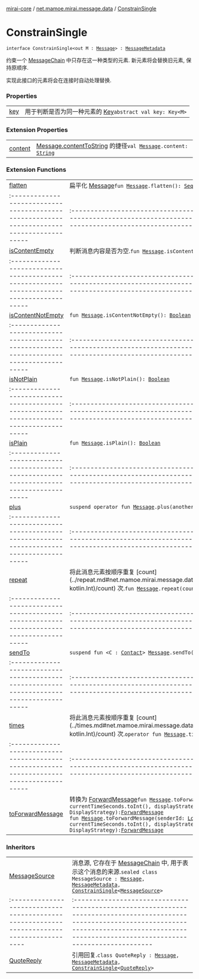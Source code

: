 [mirai-core](../../index.md) / [net.mamoe.mirai.message.data](../index.md) / [ConstrainSingle](./index.md)

# ConstrainSingle

`interface ConstrainSingle<out M : `[`Message`](../-message/index.md)`> : `[`MessageMetadata`](../-message-metadata/index.md)

约束一个 [MessageChain](../-message-chain/index.md) 中只存在这一种类型的元素. 新元素将会替换旧元素, 保持原顺序.

实现此接口的元素将会在连接时自动处理替换.

### Properties
|||
|:----------------------------------------------------------------------------------------|:---------------------------------------------------------------------------------------------------------------------------------------------------------------------------------------------------------|
| [key](key.md) | 用于判断是否为同一种元素的 [Key](../-message/-key/index.md)`abstract val key: Key<M>` |

### Extension Properties
|||
|:----------------------------------------------------------------------------------------|:---------------------------------------------------------------------------------------------------------------------------------------------------------------------------------------------------------|
| [content](../content.md) | [Message.contentToString](../-message/content-to-string.md) 的捷径`val `[`Message`](../-message/index.md)`.content: `[`String`](https://kotlinlang.org/api/latest/jvm/stdlib/kotlin/-string/index.html) |

### Extension Functions
|||
|:----------------------------------------------------------------------------------------|:---------------------------------------------------------------------------------------------------------------------------------------------------------------------------------------------------------|
| [flatten](../flatten.md) | 扁平化 [Message](../-message/index.md)`fun `[`Message`](../-message/index.md)`.flatten(): `[`Sequence`](https://kotlinlang.org/api/latest/jvm/stdlib/kotlin.sequences/-sequence/index.html)`<`[`SingleMessage`](../-single-message.md)`>` ||||
|:----------------------------------------------------------------------------------------|:---------------------------------------------------------------------------------------------------------------------------------------------------------------------------------------------------------|
| [isContentEmpty](../is-content-empty.md) | 判断消息内容是否为空.`fun `[`Message`](../-message/index.md)`.isContentEmpty(): `[`Boolean`](https://kotlinlang.org/api/latest/jvm/stdlib/kotlin/-boolean/index.html) ||||
|:----------------------------------------------------------------------------------------|:---------------------------------------------------------------------------------------------------------------------------------------------------------------------------------------------------------|
| [isContentNotEmpty](../is-content-not-empty.md) | `fun `[`Message`](../-message/index.md)`.isContentNotEmpty(): `[`Boolean`](https://kotlinlang.org/api/latest/jvm/stdlib/kotlin/-boolean/index.html) ||||
|:----------------------------------------------------------------------------------------|:---------------------------------------------------------------------------------------------------------------------------------------------------------------------------------------------------------|
| [isNotPlain](../is-not-plain.md) | `fun `[`Message`](../-message/index.md)`.isNotPlain(): `[`Boolean`](https://kotlinlang.org/api/latest/jvm/stdlib/kotlin/-boolean/index.html) ||||
|:----------------------------------------------------------------------------------------|:---------------------------------------------------------------------------------------------------------------------------------------------------------------------------------------------------------|
| [isPlain](../is-plain.md) | `fun `[`Message`](../-message/index.md)`.isPlain(): `[`Boolean`](https://kotlinlang.org/api/latest/jvm/stdlib/kotlin/-boolean/index.html) ||||
|:----------------------------------------------------------------------------------------|:---------------------------------------------------------------------------------------------------------------------------------------------------------------------------------------------------------|
| [plus](../plus.md) | `suspend operator fun `[`Message`](../-message/index.md)`.plus(another: Flow<`[`Message`](../-message/index.md)`>): `[`MessageChain`](../-message-chain/index.md) ||||
|:----------------------------------------------------------------------------------------|:---------------------------------------------------------------------------------------------------------------------------------------------------------------------------------------------------------|
| [repeat](../repeat.md) | 将此消息元素按顺序重复 [count](../repeat.md#net.mamoe.mirai.message.data$repeat(net.mamoe.mirai.message.data.Message, kotlin.Int)/count) 次.`fun `[`Message`](../-message/index.md)`.repeat(count: `[`Int`](https://kotlinlang.org/api/latest/jvm/stdlib/kotlin/-int/index.html)`): `[`MessageChain`](../-message-chain/index.md) ||||
|:----------------------------------------------------------------------------------------|:---------------------------------------------------------------------------------------------------------------------------------------------------------------------------------------------------------|
| [sendTo](../send-to.md) | `suspend fun <C : `[`Contact`](../../net.mamoe.mirai.contact/-contact/index.md)`> `[`Message`](../-message/index.md)`.sendTo(contact: C): `[`MessageReceipt`](../../net.mamoe.mirai.message/-message-receipt/index.md)`<C>` ||||
|:----------------------------------------------------------------------------------------|:---------------------------------------------------------------------------------------------------------------------------------------------------------------------------------------------------------|
| [times](../times.md) | 将此消息元素按顺序重复 [count](../times.md#net.mamoe.mirai.message.data$times(net.mamoe.mirai.message.data.Message, kotlin.Int)/count) 次.`operator fun `[`Message`](../-message/index.md)`.times(count: `[`Int`](https://kotlinlang.org/api/latest/jvm/stdlib/kotlin/-int/index.html)`): `[`MessageChain`](../-message-chain/index.md) ||||
|:----------------------------------------------------------------------------------------|:---------------------------------------------------------------------------------------------------------------------------------------------------------------------------------------------------------|
| [toForwardMessage](../to-forward-message.md) | 转换为 [ForwardMessage](../-forward-message/index.md)`fun `[`Message`](../-message/index.md)`.toForwardMessage(sender: `[`User`](../../net.mamoe.mirai.contact/-user/index.md)`, time: `[`Int`](https://kotlinlang.org/api/latest/jvm/stdlib/kotlin/-int/index.html)` = currentTimeSeconds.toInt(), displayStrategy: DisplayStrategy = DisplayStrategy): `[`ForwardMessage`](../-forward-message/index.md)<br>`fun `[`Message`](../-message/index.md)`.toForwardMessage(senderId: `[`Long`](https://kotlinlang.org/api/latest/jvm/stdlib/kotlin/-long/index.html)`, senderName: `[`String`](https://kotlinlang.org/api/latest/jvm/stdlib/kotlin/-string/index.html)`, time: `[`Int`](https://kotlinlang.org/api/latest/jvm/stdlib/kotlin/-int/index.html)` = currentTimeSeconds.toInt(), displayStrategy: DisplayStrategy = DisplayStrategy): `[`ForwardMessage`](../-forward-message/index.md) |

### Inheritors
|||
|:----------------------------------------------------------------------------------------|:---------------------------------------------------------------------------------------------------------------------------------------------------------------------------------------------------------|
| [MessageSource](../-message-source/index.md) | 消息源, 它存在于 [MessageChain](../-message-chain/index.md) 中, 用于表示这个消息的来源.`sealed class MessageSource : `[`Message`](../-message/index.md)`, `[`MessageMetadata`](../-message-metadata/index.md)`, `[`ConstrainSingle`](./index.md)`<`[`MessageSource`](../-message-source/index.md)`>` ||||
|:----------------------------------------------------------------------------------------|:---------------------------------------------------------------------------------------------------------------------------------------------------------------------------------------------------------|
| [QuoteReply](../-quote-reply/index.md) | 引用回复.`class QuoteReply : `[`Message`](../-message/index.md)`, `[`MessageMetadata`](../-message-metadata/index.md)`, `[`ConstrainSingle`](./index.md)`<`[`QuoteReply`](../-quote-reply/index.md)`>` |

